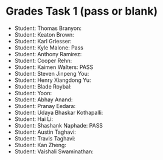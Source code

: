 # Grades Task 1 (pass or blank)

* Student: Thomas Branyon:
* Student: Keaton Brown:
* Student: Karl Griesser:
* Student: Kyle Malone: Pass
* Student: Anthony Ramirez:
* Student: Cooper Rehn:
* Student: Kaimen Walters: PASS
* Student: Steven Jinpeng You:
* Student: Henry Xiangdong Yu:
* Student: Blade Roybal:
* Student: Yoon:
* Student: Abhay Anand:
* Student: Pranay Eedara:
* Student: Udaya Bhaskar Kothapalli:
* Student: Hai Li:
* Student: Shashank Naphade: PASS
* Student: Austin Taghavi:
* Student: Travis Taghavi:
* Student: Kan Zheng:
* Student: Vaishali Swaminathan:
